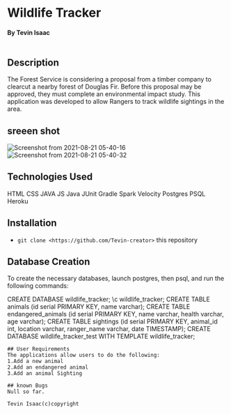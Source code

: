 # Wildlife Tracker
#### By **Tevin Isaac**

![]()
## Description
The Forest Service is considering a proposal from a timber company to clearcut a nearby forest of Douglas Fir. Before this proposal may be approved, they must complete an environmental impact study. This application was developed to allow Rangers to track wildlife sightings in the area.

## sreeen shot
![Screenshot from 2021-08-21 05-40-16](https://user-images.githubusercontent.com/81568615/130308171-3187826f-474b-46a8-91f1-03f94d21e889.png)
![Screenshot from 2021-08-21 05-40-32](https://user-images.githubusercontent.com/81568615/130308210-6749d5cc-483f-40d1-a992-e45cbe9c954a.png)


##  Technologies Used
HTML
CSS
JAVA
JS
Java
JUnit
Gradle
Spark
Velocity
Postgres
PSQL
Heroku

## Installation
* `git clone <https://github.com/Tevin-creator>` this repository


## Database Creation
To create the necessary databases, launch postgres, then psql, and run the following commands:

CREATE DATABASE wildlife_tracker;
\c wildlife_tracker;
CREATE TABLE animals (id serial PRIMARY KEY, name varchar);
CREATE TABLE endangered_animals (id serial PRIMARY KEY, name varchar, health varchar, age varchar);
CREATE TABLE sightings (id serial PRIMARY KEY, animal_id int, location varchar, ranger_name varchar, date TIMESTAMP);
CREATE DATABASE wildlife_tracker_test WITH TEMPLATE wildlife_tracker;

```
## User Requirements
The applications allow users to do the following:
1.Add a new animal
2.Add an endangered animal
3.Add an animal Sighting

## known Bugs
Null so far.

Tevin Isaac(c)copyright